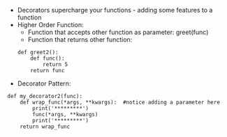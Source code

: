 - Decorators supercharge your functions - adding some features to a function
- Higher Order Function:
    - Function that accepts other function as parameter: greet(func)
    - Function that returns other function:
    ```
    def greet2():
        def func():
            return 5
        return func
    ```
- Decorator Pattern:
```
def my_decorator2(func):
    def wrap_func(*args, **kwargs):  #notice adding a parameter here
        print('*********')
        func(*args, **kwargs)
        print('*********')
    return wrap_func
```
